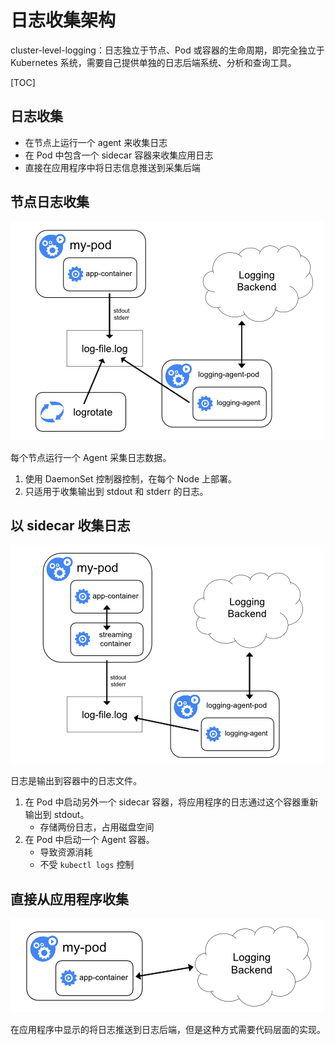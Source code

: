 # 日志收集架构

cluster-level-logging：日志独立于节点、Pod 或容器的生命周期，即完全独立于 Kubernetes 系统，需要自己提供单独的日志后端系统、分析和查询工具。

[TOC]

## 日志收集

- 在节点上运行一个 agent 来收集日志
- 在 Pod 中包含一个 sidecar 容器来收集应用日志
- 直接在应用程序中将日志信息推送到采集后端

## 节点日志收集

![node agent](logging-with-node-agent.png)

每个节点运行一个 Agent 采集日志数据。

1. 使用 DaemonSet 控制器控制，在每个 Node 上部署。
2. 只适用于收集输出到 stdout 和 stderr 的日志。

## 以 sidecar 收集日志

![sidecar agent](logging-with-streaming-sidecar.png)

日志是输出到容器中的日志文件。

1. 在 Pod 中启动另外一个 sidecar 容器，将应用程序的日志通过这个容器重新输出到 stdout。
   - 存储两份日志，占用磁盘空间
2. 在 Pod 中启动一个 Agent 容器。
   - 导致资源消耗
   - 不受 `kubectl logs` 控制

## 直接从应用程序收集

![log from app](logging-from-application.png)

在应用程序中显示的将日志推送到日志后端，但是这种方式需要代码层面的实现。
